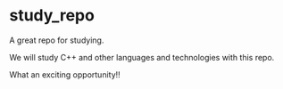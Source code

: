 # study_repo
A great repo for studying.

We will study C++ and other languages and technologies with this repo.

What an exciting opportunity!!